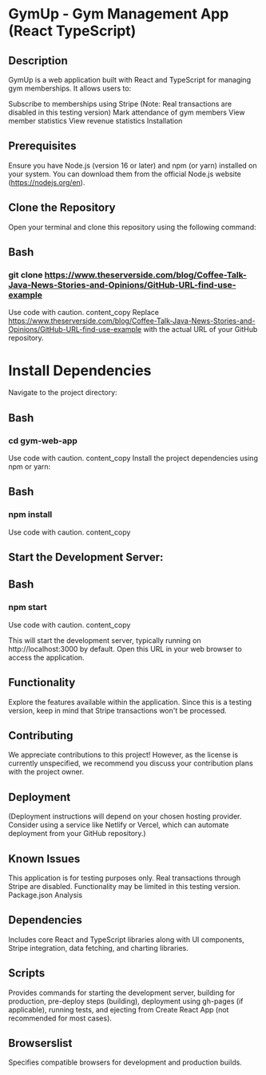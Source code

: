 # GymUp - Gym Management App (React TypeScript)

## Description
GymUp is a web application built with React and TypeScript for managing gym memberships. It allows users to:

Subscribe to memberships using Stripe (Note: Real transactions are disabled in this testing version)
Mark attendance of gym members
View member statistics
View revenue statistics
Installation

## Prerequisites
Ensure you have Node.js (version 16 or later) and npm (or yarn) installed on your system. You can download them from the official Node.js website (https://nodejs.org/en).

## Clone the Repository
Open your terminal and clone this repository using the following command:

## Bash

### git clone https://www.theserverside.com/blog/Coffee-Talk-Java-News-Stories-and-Opinions/GitHub-URL-find-use-example

Use code with caution.
content_copy
Replace https://www.theserverside.com/blog/Coffee-Talk-Java-News-Stories-and-Opinions/GitHub-URL-find-use-example with the actual URL of your GitHub repository.

# Install Dependencies
Navigate to the project directory:

## Bash

### cd gym-web-app
Use code with caution.
content_copy
Install the project dependencies using npm or yarn:

## Bash

### npm install
Use code with caution.
content_copy

## Start the Development Server:

## Bash

### npm start
Use code with caution.
content_copy

This will start the development server, typically running on http://localhost:3000 by default. Open this URL in your web browser to access the application.

## Functionality

Explore the features available within the application.  Since this is a testing version, keep in mind that Stripe transactions won't be processed.

## Contributing

We appreciate contributions to this project! However, as the license is currently unspecified, we recommend you discuss your contribution plans with the project owner.

## Deployment

(Deployment instructions will depend on your chosen hosting provider. Consider using a service like Netlify or Vercel, which can automate deployment from your GitHub repository.)

## Known Issues

This application is for testing purposes only. Real transactions through Stripe are disabled.
Functionality may be limited in this testing version.
Package.json Analysis


## Dependencies
Includes core React and TypeScript libraries along with UI components, Stripe integration, data fetching, and charting libraries.

## Scripts
Provides commands for starting the development server, building for production, pre-deploy steps (building), deployment using gh-pages (if applicable), running tests, and ejecting from Create React App (not recommended for most cases).

## Browserslist
Specifies compatible browsers for development and production builds.